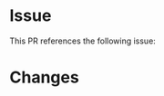 # Issue

<!-- Reference the issue you are addressing in your PR here -->
<!-- You can type # and GitHub will offer you issues and PRs -->
This PR references the following issue: 

# Changes

<!-- Describe the changes this PR addresses -->
